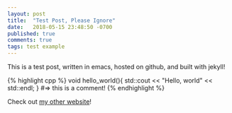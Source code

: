 ```yaml
---
layout: post
title:  "Test Post, Please Ignore"
date:   2018-05-15 23:48:50 -0700
published: true
comments: true
tags: test example
---
```

This is a test post, written in emacs, hosted on github, and built with jekyll!

{% highlight cpp %}
void hello_world(){
  std::cout << "Hello, world" << std::endl;
}
#=> this is a comment!
{% endhighlight %}

Check out [my other website][ioav.tech]!

[ioav.tech]: https://ioav.tech
